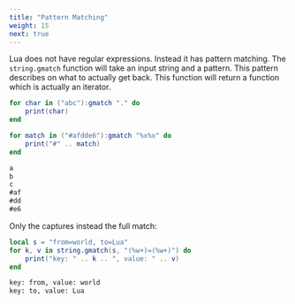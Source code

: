 ```yaml
---
title: "Pattern Matching"
weight: 15
next: true
---
```


Lua does not have regular expressions. Instead it has pattern matching.
The `string.gmatch` function will take an input string and a pattern.
This pattern describes on what to actually get back.
This function will return a function which is actually an iterator.

```lua
for char in ("abc"):gmatch "." do
    print(char)
end

for match in ("#afdde6"):gmatch "%x%x" do
    print("#" .. match)
end
```

```txt {.fs90 .no-border}
a
b
c
#af
#dd
#e6
```

Only the captures instead the full match:

```lua
local s = "from=world, to=Lua"
for k, v in string.gmatch(s, "(%w+)=(%w+)") do
    print("key: " .. k .. ", value: " .. v)
end
```

```txt {.fs90 .no-border}
key: from, value: world
key: to, value: Lua
```
